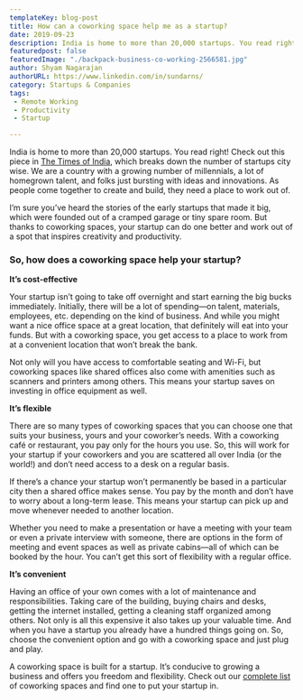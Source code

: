 ```yaml
---
templateKey: blog-post
title: How can a coworking space help me as a startup?
date: 2019-09-23
description: India is home to more than 20,000 startups. You read right! Check out this piece in The Times of India, which breaks down the number of startups city wise.
featuredpost: false
featuredImage: "./backpack-business-co-working-2566581.jpg"
author: Shyam Nagarajan
authorURL: https://www.linkedin.com/in/sundarns/
category: Startups & Companies
tags:
 - Remote Working
 - Productivity
 - Startup

---
```


<!--StartFragment-->

India is home to more than 20,000 startups. You read right! Check out this piece in [The Times of India](https://timesofindia.indiatimes.com/city/bangalore/firm-footing-bengaluru-is-still-indias-technology-startup-capital/articleshow/71089577.cms), which breaks down the number of startups city wise. We are a country with a growing number of millennials, a lot of homegrown talent, and folks just bursting with ideas and innovations. As people come together to create and build, they need a place to work out of.

I’m sure you’ve heard the stories of the early startups that made it big, which were founded out of a cramped garage or tiny spare room. But thanks to coworking spaces, your startup can do one better and work out of a spot that inspires creativity and productivity.

### So, how does a coworking space help your startup?

**It’s cost-effective**

Your startup isn’t going to take off overnight and start earning the big bucks immediately. Initially, there will be a lot of spending—on talent, materials, employees, etc. depending on the kind of business. And while you might want a nice office space at a great location, that definitely will eat into your funds. But with a coworking space, you get access to a place to work from at a convenient location that won’t break the bank.

Not only will you have access to comfortable seating and Wi-Fi, but coworking spaces like shared offices also come with amenities such as scanners and printers among others. This means your startup saves on investing in office equipment as well.

**It’s flexible**

There are so many types of coworking spaces that you can choose one that suits your business, yours and your coworker’s needs. With a coworking café or restaurant, you pay only for the hours you use. So, this will work for your startup if your coworkers and you are scattered all over India (or the world!) and don’t need access to a desk on a regular basis.

If there’s a chance your startup won’t permanently be based in a particular city then a shared office makes sense. You pay by the month and don’t have to worry about a long-term lease. This means your startup can pick up and move whenever needed to another location.

Whether you need to make a presentation or have a meeting with your team or even a private interview with someone, there are options in the form of meeting and event spaces as well as private cabins—all of which can be booked by the hour. You can’t get this sort of flexibility with a regular office.

**It’s convenient**

Having an office of your own comes with a lot of maintenance and responsibilities. Taking care of the building, buying chairs and desks, getting the internet installed, getting a cleaning staff organized among others. Not only is all this expensive it also takes up your valuable time. And when you have a startup you already have a hundred things going on. So, choose the convenient option and go with a coworking space and just plug and play.

A coworking space is built for a startup. It’s conducive to growing a business and offers you freedom and flexibility. Check out our [complete list](https://gofloaters.com/office-spaces/) of coworking spaces and find one to put your startup in.

<!--EndFragment-->

